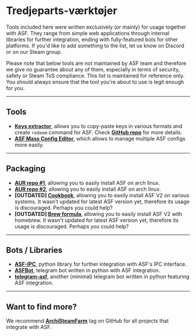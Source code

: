 # Tredjeparts-værktøjer

Tools included here were written exclusively (or mainly) for usage together with ASF. They range from simple web applications through internal libraries for further integration, ending with fully-featured bots for other platforms. If you'd like to add something to the list, let us know on Discord or on our Steam group.

Please note that below tools are not maintained by ASF team and therefore we give no guarantee about any of them, especially in terms of security, safety or Steam ToS compliance. This list is maintained for reference only. You should always ensure that the tool you're about to use is legit enough for you.

* * *

## Tools

- **[Keys extractor](https://ske.cloudswift.me)**, allows you to copy-paste keys in various formats and create `redeem` command for ASF. Check **[GitHub repo](https://github.com/Cloud-Swift/SKE)** for more details.
- **[ASF Mass Config Editor](https://github.com/genesix-eu/asf_mass_config_editor)**, which allows to manage multiple ASF configs more easily.

* * *

## Packaging

- **[AUR repo #1](https://aur.archlinux.org/packages/asf)**, allowing you to easily install ASF on arch linux.
- **[AUR repo #2](https://aur.archlinux.org/packages/archisteamfarm-bin)**, allowing you to easily install ASF on arch linux.
- **[OUTDATED] [Cookbook](https://supermarket.chef.io/cookbooks/asf)**, allowing you to easily install ASF V2 on various systems. It wasn't updated for latest ASF version yet, therefore its usage is discouraged. Perhaps you could help?
- **[OUTDATED] [Brew formula](http://brewformulas.org/ArchiSteamFarm)**, allowing you to easily install ASF V2 with homebrew. It wasn't updated for latest ASF version yet, therefore its usage is discouraged. Perhaps you could help?

* * *

## Bots / Libraries

- **[ASF-IPC](https://github.com/deluxghost/ASF_IPC)**, python library for further integration with ASF's IPC interface.
- **[ASFBot](https://github.com/dmcallejo/ASFBot)**, telegram bot written in python with ASF integration.
- **[telegram-asf](https://github.com/deluxghost/telegram-asf)**, another (minimal) telegram bot written in python featuring ASF integration.

* * *

## Want to find more?

We recommend **[ArchiSteamFarm](https://github.com/topics/archisteamfarm)** tag on GitHub for all projects that integrate with ASF.